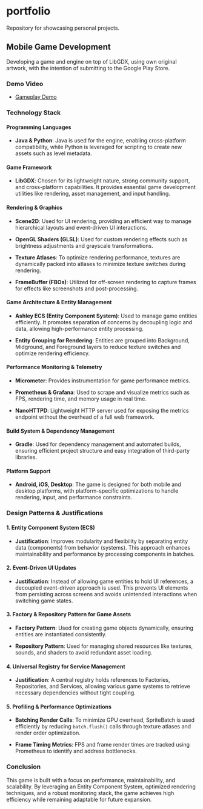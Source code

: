 # portfolio

Repository for showcasing personal projects.

## Mobile Game Development

Developing a game and engine on top of LibGDX, using own original artwork, with the intention of submitting to the Google Play Store.

### Demo Video

* [Gameplay Demo](https://www.canva.com/design/DAGgelagUsk/DnFaHVyq1qRj_Rvzj1qJzQ/watch?utm_content=DAGgelagUsk&utm_campaign=celebratory_first_publish&utm_medium=link2&utm_source=editor_celebratory_first_publish)

### Technology Stack

#### Programming Languages

- **Java & Python**: Java is used for the engine, enabling cross-platform compatibility, while Python is leveraged for scripting to create new assets such as level metadata.

#### Game Framework

- **LibGDX**: Chosen for its lightweight nature, strong community support, and cross-platform capabilities. It provides essential game development utilities like rendering, asset management, and input handling.

#### Rendering & Graphics

- **Scene2D**: Used for UI rendering, providing an efficient way to manage hierarchical layouts and event-driven UI interactions.

- **OpenGL Shaders (GLSL)**: Used for custom rendering effects such as brightness adjustments and grayscale transformations.

- **Texture Atlases**: To optimize rendering performance, textures are dynamically packed into atlases to minimize texture switches during rendering.

- **FrameBuffer (FBOs)**: Utilized for off-screen rendering to capture frames for effects like screenshots and post-processing.

#### Game Architecture & Entity Management

- **Ashley ECS (Entity Component System)**: Used to manage game entities efficiently. It promotes separation of concerns by decoupling logic and data, allowing high-performance entity processing.

- **Entity Grouping for Rendering**: Entities are grouped into Background, Midground, and Foreground layers to reduce texture switches and optimize rendering efficiency.

#### Performance Monitoring & Telemetry

- **Micrometer**: Provides instrumentation for game performance metrics.

- **Prometheus & Grafana**: Used to scrape and visualize metrics such as FPS, rendering time, and memory usage in real time.

- **NanoHTTPD**: Lightweight HTTP server used for exposing the metrics endpoint without the overhead of a full web framework.

#### Build System & Dependency Management

- **Gradle**: Used for dependency management and automated builds, ensuring efficient project structure and easy integration of third-party libraries.

#### Platform Support

- **Android, iOS, Desktop**: The game is designed for both mobile and desktop platforms, with platform-specific optimizations to handle rendering, input, and performance constraints.

### Design Patterns & Justifications

#### 1. Entity Component System (ECS)

- **Justification**: Improves modularity and flexibility by separating entity data (components) from behavior (systems). This approach enhances maintainability and performance by processing components in batches.

#### 2. Event-Driven UI Updates

- **Justification**: Instead of allowing game entities to hold UI references, a decoupled event-driven approach is used. This prevents UI elements from persisting across screens and avoids unintended interactions when switching game states.

#### 3. Factory & Repository Pattern for Game Assets

- **Factory Pattern**: Used for creating game objects dynamically, ensuring entities are instantiated consistently.

- **Repository Pattern**: Used for managing shared resources like textures, sounds, and shaders to avoid redundant asset loading.

#### 4. Universal Registry for Service Management

- **Justification**: A central registry holds references to Factories, Repositories, and Services, allowing various game systems to retrieve necessary dependencies without tight coupling.

#### 5. Profiling & Performance Optimizations

- **Batching Render Calls**: To minimize GPU overhead, SpriteBatch is used efficiently by reducing `batch.flush()` calls through texture atlases and render order optimization.

- **Frame Timing Metrics**: FPS and frame render times are tracked using Prometheus to identify and address bottlenecks.

### Conclusion

This game is built with a focus on performance, maintainability, and scalability. By leveraging an Entity Component System, optimized rendering techniques, and a robust monitoring stack, the game achieves high efficiency while remaining adaptable for future expansion.

